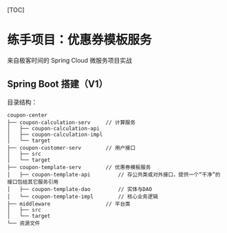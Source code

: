 [TOC]

# 练手项目：优惠券模板服务

来自极客时间的 Spring Cloud 微服务项目实战





## Spring Boot 搭建（V1）



目录结构：

```
coupon-center
├── coupon-calculation-serv		// 计算服务
│   ├── coupon-calculation-api
│   ├── coupon-calculation-impl
│   └── target
├── coupon-customer-serv		// 用户接口
│   ├── src
│   └── target
├── coupon-template-serv		// 优惠券模板服务
│   ├── coupon-template-api			// 存公共类或对外接口，提供一个“干净”的接口包给其它服务引用
│   ├── coupon-template-dao			// 实体与DAO
│   └── coupon-template-impl		// 核心业务逻辑
├── middleware					// 平台类
│   ├── src
│   └── target
└── 资源文件
```

































